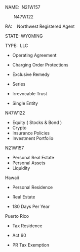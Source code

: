 NAME:  N21W157

       N47W122

RA:    Northwest Registered Agent

STATE: WYOMING

TYPE:  LLC

- Operating Agreement
- Charging Order Protections

- Exclusive Remedy

- Series
- Irrevocable Trust
- Single Entity

  

  

N47W122

- Equity ( Stocks & Bond )
- Crypto
- Insurance Policies
- Investment Portfolio

  

N21W157

- Personal Real Estate
- Personal Assets
- Liquidity

  

Hawaii

- Personal Residence

- Real Estate
- 180 Days Per Year

Puerto Rico

- Tax Residence

- Act 60
- PR Tax Exemption